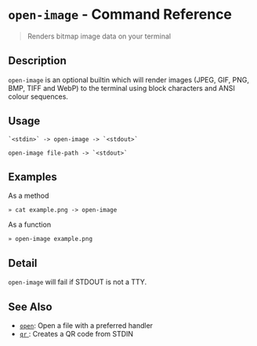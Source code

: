 # `open-image` - Command Reference

> Renders bitmap image data on your terminal

## Description

`open-image` is an optional builtin which will render images (JPEG, GIF,
PNG, BMP, TIFF and WebP) to the terminal using block characters and ANSI
colour sequences.

## Usage

    `<stdin>` -> open-image -> `<stdout>`

    open-image file-path -> `<stdout>`

## Examples

As a method

    » cat example.png -> open-image

As a function

    » open-image example.png

## Detail

`open-image` will fail if STDOUT is not a TTY.

## See Also

- [`open`](../commands/open.md):
  Open a file with a preferred handler
- [`qr` ](../optional/qr.md):
  Creates a QR code from STDIN
